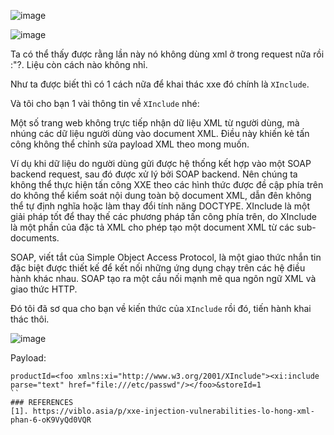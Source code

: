 ![image](https://github.com/user-attachments/assets/7a34d49d-883d-4782-8a68-fdf0d766564a)

![image](https://github.com/user-attachments/assets/1902870e-909c-447c-8698-82f13c62210e)

Ta có thể thấy được rằng lần này nó không dùng xml ở trong request nữa rồi :"?. Liệu còn cách nào không nhỉ.

Như ta được biết thì có 1 cách nữa để khai thác xxe đó chính là `XInclude`.

Và tôi cho bạn 1 vài thông tin về `XInclude` nhé:

Một số trang web không trực tiếp nhận dữ liệu XML từ người dùng, mà nhúng các dữ liệu người dùng vào document XML. Điều này khiến kẻ tấn công không thể chỉnh sửa payload XML theo mong muốn.

Ví dụ khi dữ liệu do người dùng gửi được hệ thống kết hợp vào một SOAP backend request, sau đó được xử lý bởi SOAP backend. Nên chúng ta không thể thực hiện tấn công XXE theo các hình thức được đề cập phía trên do không thể kiểm soát nội dung toàn bộ document XML, dẫn đên không thể tự định nghĩa hoặc làm thay đổi tính năng DOCTYPE. XInclude là một giải pháp tốt để thay thế các phương pháp tấn công phía trên, do XInclude là một phần của đặc tả XML cho phép tạo một document XML từ các sub-documents.

SOAP, viết tắt của Simple Object Access Protocol, là một giao thức nhắn tin đặc biệt được thiết kế để kết nối những ứng dụng chạy trên các hệ điều hành khác nhau. SOAP tạo ra một cầu nối mạnh mẽ qua ngôn ngữ XML và giao thức HTTP.

Đó tôi đã sơ qua cho bạn về kiến thức của `XInclude` rồi đó, tiến hành khai thác thôi.

![image](https://github.com/user-attachments/assets/91a3481f-02b1-4c5c-9652-54785ee96ce0)

Payload:

```
productId=<foo xmlns:xi="http://www.w3.org/2001/XInclude"><xi:include parse="text" href="file:///etc/passwd"/></foo>&storeId=1
``
### REFERENCES
[1]. https://viblo.asia/p/xxe-injection-vulnerabilities-lo-hong-xml-phan-6-oK9VyQd0VQR
